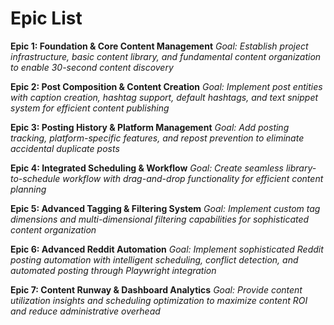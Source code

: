 # Epic List

**Epic 1: Foundation & Core Content Management**
_Goal: Establish project infrastructure, basic content library, and fundamental content organization to enable 30-second content discovery_

**Epic 2: Post Composition & Content Creation**
_Goal: Implement post entities with caption creation, hashtag support, default hashtags, and text snippet system for efficient content publishing_

**Epic 3: Posting History & Platform Management**
_Goal: Add posting tracking, platform-specific features, and repost prevention to eliminate accidental duplicate posts_

**Epic 4: Integrated Scheduling & Workflow**
_Goal: Create seamless library-to-schedule workflow with drag-and-drop functionality for efficient content planning_

**Epic 5: Advanced Tagging & Filtering System**
_Goal: Implement custom tag dimensions and multi-dimensional filtering capabilities for sophisticated content organization_

**Epic 6: Advanced Reddit Automation**
_Goal: Implement sophisticated Reddit posting automation with intelligent scheduling, conflict detection, and automated posting through Playwright integration_

**Epic 7: Content Runway & Dashboard Analytics**
_Goal: Provide content utilization insights and scheduling optimization to maximize content ROI and reduce administrative overhead_
